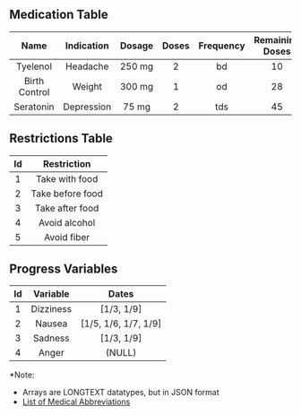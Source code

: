 ## Medication Table

| **Name** | **Indication** | **Dosage** | **Doses** | **Frequency** | **Remaining Doses** | **Restrictions** | **Progress Variables** |
|:---:|:---:|:---:|:---:|:---:|:---:|:---:|:---:|
| Tyelenol | Headache | 250 mg | 2  | bd | 10 | [1,4] | [2, 4] |
| Birth Control | Weight | 300 mg | 1 | od | 28 | [3] | [1, 2, 3] |
| Seratonin | Depression| 75 mg | 2  |  tds | 45 | [1] | [3] |

## Restrictions Table

| **Id** | **Restriction**|
|:--------:|:---------------:|
|1| Take with food |
|2| Take before food |
|3| Take after food |
|4| Avoid alcohol |
|5| Avoid fiber |

## Progress Variables

| **Id** | **Variable**| **Dates**|
|:--------:|:---------------:|:---------:|
|1| Dizziness | [1/3, 1/9] |
|2| Nausea | [1/5, 1/6, 1/7, 1/9] |
|3| Sadness | [1/3, 1/9] |
|4| Anger | (NULL) |

*Note:
- Arrays are LONGTEXT datatypes, but in JSON format
- [List of Medical Abbreviations](https://en.wikipedia.org/wiki/List_of_medical_abbreviations:_Latin_abbreviations)
